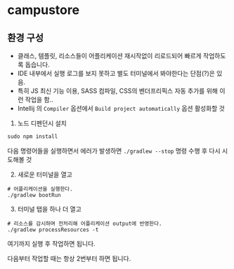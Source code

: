 
# campustore

## 환경 구성

- 클래스, 템플릿, 리소스들이 어플리케이션 재시작없이 리로드되어 빠르게 작업하도록 돕습니다.
- IDE 내부에서 실행 로그를 보지 못하고 별도 터미널에서 봐야한다는 단점(?)은 있음.
- 특히 JS 최신 기능 이용, SASS 컴파일, CSS의 벤더프리픽스 자동 추가를 위해 이런 작업을 함..
- Intellij 의 `Compiler` 옵션에서 `Build project automatically` 옵션 활성화할 것

1. 노드 디펜던시 설치

```js
sudo npm install
```

다음 명령어들을 실행하면서 에러가 발생하면 `./gradlew --stop` 명령 수행 후 다시 시도해볼 것

2. 새로운 터미널을 열고

```
# 어플리케이션을 실행한다.
./gradlew bootRun
```

3. 터미널 탭을 하나 더 열고

```text
# 리소스를 감시하며 전처리해 어플리케이션 output에 반영한다.
./gradlew processResources -t
```

여기까지 실행 후 작업하면 됩니다.

다음부터 작업할 때는 항상 2번부터 하면 됩니다.
